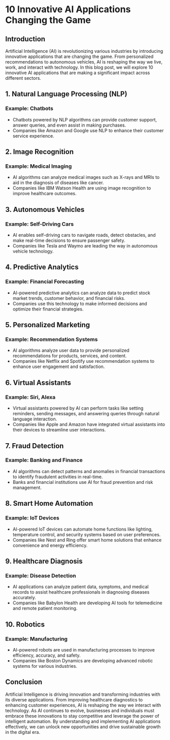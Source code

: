 # 10 Innovative AI Applications Changing the Game

## Introduction

Artificial Intelligence (AI) is revolutionizing various industries by introducing innovative applications that are changing the game. From personalized recommendations to autonomous vehicles, AI is reshaping the way we live, work, and interact with technology. In this blog post, we will explore 10 innovative AI applications that are making a significant impact across different sectors.

## 1. Natural Language Processing (NLP)

### Example: Chatbots
- Chatbots powered by NLP algorithms can provide customer support, answer queries, and even assist in making purchases.
- Companies like Amazon and Google use NLP to enhance their customer service experience.

## 2. Image Recognition

### Example: Medical Imaging
- AI algorithms can analyze medical images such as X-rays and MRIs to aid in the diagnosis of diseases like cancer.
- Companies like IBM Watson Health are using image recognition to improve healthcare outcomes.

## 3. Autonomous Vehicles

### Example: Self-Driving Cars
- AI enables self-driving cars to navigate roads, detect obstacles, and make real-time decisions to ensure passenger safety.
- Companies like Tesla and Waymo are leading the way in autonomous vehicle technology.

## 4. Predictive Analytics

### Example: Financial Forecasting
- AI-powered predictive analytics can analyze data to predict stock market trends, customer behavior, and financial risks.
- Companies use this technology to make informed decisions and optimize their financial strategies.

## 5. Personalized Marketing

### Example: Recommendation Systems
- AI algorithms analyze user data to provide personalized recommendations for products, services, and content.
- Companies like Netflix and Spotify use recommendation systems to enhance user engagement and satisfaction.

## 6. Virtual Assistants

### Example: Siri, Alexa
- Virtual assistants powered by AI can perform tasks like setting reminders, sending messages, and answering queries through natural language interaction.
- Companies like Apple and Amazon have integrated virtual assistants into their devices to streamline user interactions.

## 7. Fraud Detection

### Example: Banking and Finance
- AI algorithms can detect patterns and anomalies in financial transactions to identify fraudulent activities in real-time.
- Banks and financial institutions use AI for fraud prevention and risk management.

## 8. Smart Home Automation

### Example: IoT Devices
- AI-powered IoT devices can automate home functions like lighting, temperature control, and security systems based on user preferences.
- Companies like Nest and Ring offer smart home solutions that enhance convenience and energy efficiency.

## 9. Healthcare Diagnosis

### Example: Disease Detection
- AI applications can analyze patient data, symptoms, and medical records to assist healthcare professionals in diagnosing diseases accurately.
- Companies like Babylon Health are developing AI tools for telemedicine and remote patient monitoring.

## 10. Robotics

### Example: Manufacturing
- AI-powered robots are used in manufacturing processes to improve efficiency, accuracy, and safety.
- Companies like Boston Dynamics are developing advanced robotic systems for various industries.

## Conclusion

Artificial Intelligence is driving innovation and transforming industries with its diverse applications. From improving healthcare diagnostics to enhancing customer experiences, AI is reshaping the way we interact with technology. As AI continues to evolve, businesses and individuals must embrace these innovations to stay competitive and leverage the power of intelligent automation. By understanding and implementing AI applications effectively, we can unlock new opportunities and drive sustainable growth in the digital era.